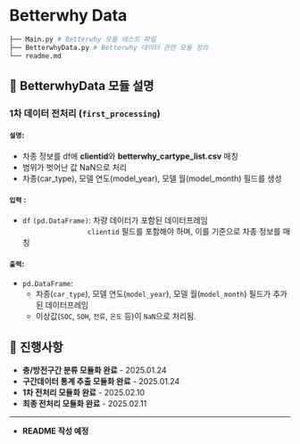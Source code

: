 # Betterwhy Data
```bash
├── Main.py # Betterwhy 모듈 테스트 파일
├── BetterwhyData.py # Betterwhy 데이터 관련 모듈 정의
└── readme.md
```

## 📌 BetterwhyData 모듈 설명

### **1차 데이터 전처리** (`first_processing`)

#### `설명`:
- 차종 정보를 df에 **clientid**와 **betterwhy_cartype_list.csv** 매칭
- 범위가 벗어난 값 NaN으로 처리 
- 차종(car_type), 모델 연도(model_year), 모델 월(model_month) 필드를 생성

#### `입력` :
- `df` `(pd.DataFrame)`: 차량 데이터가 포함된 데이터프레임<br>　　　　　　　　 
                     `clientid` 필드를 포함해야 하며, 이를 기준으로 차종 정보를 매칭
#### `출력`:
- `pd.DataFrame`: 
  - 차종(`car_type`), 모델 연도(`model_year`), 모델 월(`model_month`) 필드가 추가된 데이터프레임
  - 이상값(`SOC`, `SOH`, `전류`, `온도` 등)이 `NaN`으로 처리됨.

## 📝 진행사항
- **충/방전구간 분류 모듈화 완료** - 2025.01.24  
- **구간데이터 통계 추출 모듈화 완료** - 2025.01.24
- **1차 전처리 모듈화 완료** - 2025.02.10 
- **최종 전처리 모듈화 완료** - 2025.02.11
---
- **README 작성 예정**
